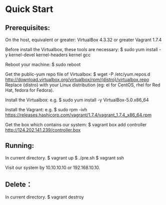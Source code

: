 Quick Start
===========

Prerequisites:
--------------
On the host, equivalent or greater: 
VirtualBox 4.3.32 or greater
Vagrant 1.7.4


Before install the Virtualbox, these tools are necessary:
$ sudo yum install -y kernel-devel kernel-headers kernel gcc


Reboot your machine:
$ sudo reboot


Get the public-yum repo file of Virtualbox:
$ wget -P /etc/yum.repos.d http://download.virtualbox.org/virtualbox/rpm/{distro}/virtualbox.repo
Replace {distro} with your Linux distribution (eg: el for CentOS, rhel for Red Hat, fedora for Fedora).


Install the Virtualbox:
e.g. $ sudo yum install -y VirtualBox-5.0.x86_64


Install the Vagrant:
e.g. $ sudo rpm -ivh https://releases.hashicorp.com/vagrant/1.7.4/vagrant_1.7.4_x86_64.rpm


Get the box which contains our system:
$ vagrant box add controller http://124.202.141.239/controller.box


Running:
--------
In current directory.
$ vagrant up
$ ./pre.sh
$ vagrant ssh

Visit our system by 10.10.10.10 or 192.168.10.10.

Delete：
-------
In current directory. 
$ vagrant destroy
